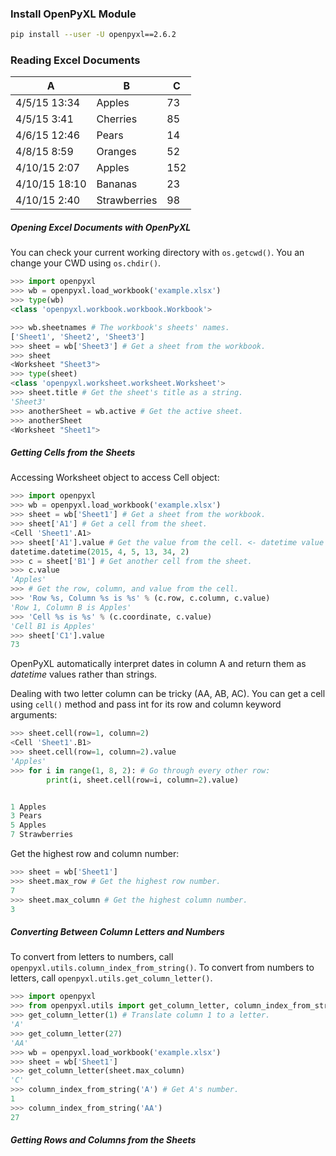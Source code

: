 ### Install OpenPyXL Module
```sh
pip install --user -U openpyxl==2.6.2
```


### Reading Excel Documents
| A             | B            | C   |
| ------------- | ------------ | --- |
| 4/5/15 13:34  | Apples       | 73  |
| 4/5/15 3:41   | Cherries     | 85  |
| 4/6/15 12:46  | Pears        | 14  |
| 4/8/15 8:59   | Oranges      | 52  |
| 4/10/15 2:07  | Apples       | 152 |
| 4/10/15 18:10 | Bananas      | 23  |
| 4/10/15 2:40  | Strawberries | 98  |

##### Opening Excel Documents with OpenPyXL
You can check your current working directory with `os.getcwd()`.
You an change your CWD using `os.chdir()`.
```py
>>> import openpyxl
>>> wb = openpyxl.load_workbook('example.xlsx')
>>> type(wb)
<class 'openpyxl.workbook.workbook.Workbook'>

>>> wb.sheetnames # The workbook's sheets' names.
['Sheet1', 'Sheet2', 'Sheet3']
>>> sheet = wb['Sheet3'] # Get a sheet from the workbook.
>>> sheet
<Worksheet "Sheet3">
>>> type(sheet)
<class 'openpyxl.worksheet.worksheet.Worksheet'>
>>> sheet.title # Get the sheet's title as a string.
'Sheet3'
>>> anotherSheet = wb.active # Get the active sheet.
>>> anotherSheet
<Worksheet "Sheet1">
```

##### Getting Cells from the Sheets
Accessing Worksheet object to access Cell object:
```py
>>> import openpyxl
>>> wb = openpyxl.load_workbook('example.xlsx')
>>> sheet = wb['Sheet1'] # Get a sheet from the workbook.
>>> sheet['A1'] # Get a cell from the sheet.
<Cell 'Sheet1'.A1>
>>> sheet['A1'].value # Get the value from the cell. <- datetime value
datetime.datetime(2015, 4, 5, 13, 34, 2)
>>> c = sheet['B1'] # Get another cell from the sheet.
>>> c.value
'Apples'
>>> # Get the row, column, and value from the cell.
>>> 'Row %s, Column %s is %s' % (c.row, c.column, c.value)
'Row 1, Column B is Apples'
>>> 'Cell %s is %s' % (c.coordinate, c.value)
'Cell B1 is Apples'
>>> sheet['C1'].value
73
```
OpenPyXL automatically interpret dates in column A and return them as *datetime* values rather than strings.

Dealing with two letter column can be tricky (AA, AB, AC). You can get a cell using `cell()` method and pass int for its row and column keyword arguments:
```py
>>> sheet.cell(row=1, column=2)
<Cell 'Sheet1'.B1>
>>> sheet.cell(row=1, column=2).value
'Apples'
>>> for i in range(1, 8, 2): # Go through every other row:
		print(i, sheet.cell(row=i, column=2).value)


1 Apples
3 Pears
5 Apples
7 Strawberries
```

Get the highest row and column number:
```py
>>> sheet = wb['Sheet1']
>>> sheet.max_row # Get the highest row number.
7
>>> sheet.max_column # Get the highest column number.
3
```

##### Converting Between Column Letters and Numbers
To convert from letters to numbers, call `openpyxl.utils.column_index_from_string()`.
To convert from numbers to letters, call `openpyxl.utils.get_column_letter()`.
```py
>>> import openpyxl
>>> from openpyxl.utils import get_column_letter, column_index_from_string
>>> get_column_letter(1) # Translate column 1 to a letter.
'A'
>>> get_column_letter(27)
'AA'
>>> wb = openpyxl.load_workbook('example.xlsx')
>>> sheet = wb['Sheet1']
>>> get_column_letter(sheet.max_column)
'C'
>>> column_index_from_string('A') # Get A's number.
1
>>> column_index_from_string('AA')
27
```

##### Getting Rows and Columns from the Sheets
